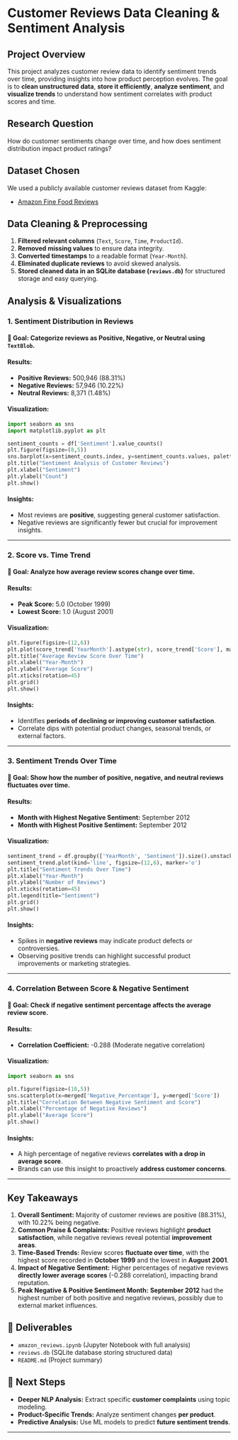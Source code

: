 # **Customer Reviews Data Cleaning & Sentiment Analysis**

## **Project Overview**
This project analyzes customer review data to identify sentiment trends over time, providing insights into how product perception evolves. The goal is to **clean unstructured data**, **store it efficiently**, **analyze sentiment**, and **visualize trends** to understand how sentiment correlates with product scores and time.

## **Research Question**
How do customer sentiments change over time, and how does sentiment distribution impact product ratings?

## **Dataset Chosen**
We used a publicly available customer reviews dataset from Kaggle:
- [Amazon Fine Food Reviews](https://www.kaggle.com/datasets/snap/amazon-fine-food-reviews)

## **Data Cleaning & Preprocessing**
1. **Filtered relevant columns** (`Text`, `Score`, `Time`, `ProductId`).
2. **Removed missing values** to ensure data integrity.
3. **Converted timestamps** to a readable format (`Year-Month`).
4. **Eliminated duplicate reviews** to avoid skewed analysis.
5. **Stored cleaned data in an SQLite database (`reviews.db`)** for structured storage and easy querying.

## **Analysis & Visualizations**

### **1. Sentiment Distribution in Reviews**
#### 📌 **Goal:** Categorize reviews as **Positive, Negative, or Neutral** using `TextBlob`.

#### **Results:**
- **Positive Reviews:** 500,946 (88.31%)
- **Negative Reviews:** 57,946 (10.22%)
- **Neutral Reviews:** 8,371 (1.48%)

#### **Visualization:**
```python
import seaborn as sns
import matplotlib.pyplot as plt

sentiment_counts = df['Sentiment'].value_counts()
plt.figure(figsize=(8,5))
sns.barplot(x=sentiment_counts.index, y=sentiment_counts.values, palette="coolwarm")
plt.title("Sentiment Analysis of Customer Reviews")
plt.xlabel("Sentiment")
plt.ylabel("Count")
plt.show()
```
#### **Insights:**
- Most reviews are **positive**, suggesting general customer satisfaction.
- Negative reviews are significantly fewer but crucial for improvement insights.

---

### **2. Score vs. Time Trend**
#### 📌 **Goal:** Analyze how **average review scores change over time**.

#### **Results:**
- **Peak Score:** 5.0 (October 1999)
- **Lowest Score:** 1.0 (August 2001)

#### **Visualization:**
```python
plt.figure(figsize=(12,6))
plt.plot(score_trend['YearMonth'].astype(str), score_trend['Score'], marker='o', linestyle='-', color='blue')
plt.title("Average Review Score Over Time")
plt.xlabel("Year-Month")
plt.ylabel("Average Score")
plt.xticks(rotation=45)
plt.grid()
plt.show()
```
#### **Insights:**
- Identifies **periods of declining or improving customer satisfaction**.
- Correlate dips with potential product changes, seasonal trends, or external factors.

---

### **3. Sentiment Trends Over Time**
#### 📌 **Goal:** Show how the **number of positive, negative, and neutral reviews** fluctuates over time.

#### **Results:**
- **Month with Highest Negative Sentiment:** September 2012
- **Month with Highest Positive Sentiment:** September 2012

#### **Visualization:**
```python
sentiment_trend = df.groupby(['YearMonth', 'Sentiment']).size().unstack()
sentiment_trend.plot(kind='line', figsize=(12,6), marker='o')
plt.title("Sentiment Trends Over Time")
plt.xlabel("Year-Month")
plt.ylabel("Number of Reviews")
plt.xticks(rotation=45)
plt.legend(title="Sentiment")
plt.grid()
plt.show()
```
#### **Insights:**
- Spikes in **negative reviews** may indicate product defects or controversies.
- Observing positive trends can highlight successful product improvements or marketing strategies.

---

### **4. Correlation Between Score & Negative Sentiment**
#### 📌 **Goal:** Check if **negative sentiment percentage** affects the **average review score**.

#### **Results:**
- **Correlation Coefficient:** -0.288 (Moderate negative correlation)

#### **Visualization:**
```python
import seaborn as sns

plt.figure(figsize=(10,5))
sns.scatterplot(x=merged['Negative_Percentage'], y=merged['Score'])
plt.title("Correlation Between Negative Sentiment and Score")
plt.xlabel("Percentage of Negative Reviews")
plt.ylabel("Average Score")
plt.show()
```
#### **Insights:**
- A high percentage of negative reviews **correlates with a drop in average score**.
- Brands can use this insight to proactively **address customer concerns**.

---

## **Key Takeaways**
1. **Overall Sentiment:** Majority of customer reviews are positive (88.31%), with 10.22% being negative.
2. **Common Praise & Complaints:** Positive reviews highlight **product satisfaction**, while negative reviews reveal potential **improvement areas**.
3. **Time-Based Trends:** Review scores **fluctuate over time**, with the highest score recorded in **October 1999** and the lowest in **August 2001**.
4. **Impact of Negative Sentiment:** Higher percentages of negative reviews **directly lower average scores** (-0.288 correlation), impacting brand reputation.
5. **Peak Negative & Positive Sentiment Month:** **September 2012** had the highest number of both positive and negative reviews, possibly due to external market influences.

## **📁 Deliverables**
- `amazon_reviews.ipynb` (Jupyter Notebook with full analysis)
- `reviews.db` (SQLite database storing structured data)
- `README.md` (Project summary)

## **🚀 Next Steps**
- **Deeper NLP Analysis:** Extract specific **customer complaints** using topic modeling.
- **Product-Specific Trends:** Analyze sentiment changes **per product**.
- **Predictive Analysis:** Use ML models to predict **future sentiment trends**.

---
